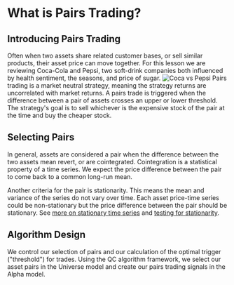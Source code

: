# What is Pairs Trading?
## Introducing Pairs Trading
Often when two assets share related customer bases, or sell similar products, their asset price can move together. For this lesson we are reviewing Coca-Cola and Pepsi, two soft-drink companies both influenced by health sentiment, the seasons, and price of sugar.
![Coca vs Pepsi](https://cdn.quantconnect.com/i/tu/price_series_stock_pairs1.png)
Pairs trading is a market neutral strategy, meaning the strategy returns are uncorrelated with market returns. A pairs trade is triggered when the difference between a pair of assets crosses an upper or lower threshold. The strategy's goal is to sell whichever is the expensive stock of the pair at the time and buy the cheaper stock.

## Selecting Pairs
In general, assets are considered a pair when the difference between the two assets mean revert, or are cointegrated. Cointegration is a statistical property of a time series. We expect the price difference between the pair to come back to a common long-run mean.

Another criteria for the pair is stationarity. This means the mean and variance of the series do not vary over time. Each asset price-time series could be non-stationary but the price difference between the pair should be stationary. See [more on stationary time series](https://github.com/PythonCharmers/QuantFinance/blob/master/notebooks/Module%201.6.2%20-%20Stationarity.ipynb) and [testing for stationarity](https://www.quantconnect.com/forum/discussion/6859/from-research-to-production-stationary-processes-and-z-scores/p1).

## Algorithm Design
We control our selection of pairs and our calculation of the optimal trigger ("threshold") for trades. Using the QC algorithm framework, we select our asset pairs in the Universe model and create our pairs trading signals in the Alpha model.